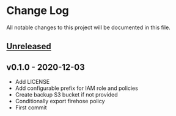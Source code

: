 # Change Log

All notable changes to this project will be documented in this file.

<a name="unreleased"></a>
## [Unreleased]



<a name="v0.1.0"></a>
## v0.1.0 - 2020-12-03

- Add LICENSE
- Add configurable prefix for IAM role and policies
- Create backup S3 bucket if not provided
- Conditionally export firehose policy
- First commit


[Unreleased]: https://github.com/observeinc/terraform-aws-kinesis-firehose/compare/v0.1.0...HEAD
